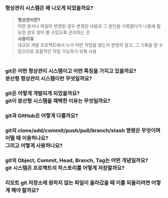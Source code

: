 ### 형상관리 시스템은 왜 나오게 되었을까요?<br/> 
> **형상관리란?**<br/>  어떤 문서나 파일이 변경된 경우 변경된 내용과 그 원인을 기록했다가 나중에 필요한 경우 찾아 볼 수있도록 관리하는 것<br/>
**사용이유**<br/> 대규모 개발 프로젝트에서 누가 어떤 작업을 했는지 분명히 알고, 그 기록을 알 수 있으므로 효율적인 작업 가능하기 위해 사용<br/><br/>

### git은 어떤 형상관리 시스템이고 어떤 특징을 가지고 있을까요?<br/>  분산형 형상관리 시스템이란 무엇일까요?<br/> 
### git은 어떻게 개발되게 되었을까요?<br/> git이 분산형 시스템을 채택한 이유는 무엇일까요?<br/> 
### git과 GitHub은 어떻게 다를까요?<br/> 
### git의 clone/add/commit/push/pull/branch/stash 명령은 무엇이며 어떨 때 이용하나요?<br/> 그리고 어떻게 사용하나요?<br/> 
### git의 Object, Commit, Head, Branch, Tag는 어떤 개념일까요?<br/> git 시스템은 프로젝트의 히스토리를 어떻게 저장할까요?<br/> 
### 리모트 git 저장소에 원하지 않는 파일이 올라갔을 때 이를 되돌리려면 어떻게 해야 할까요?
